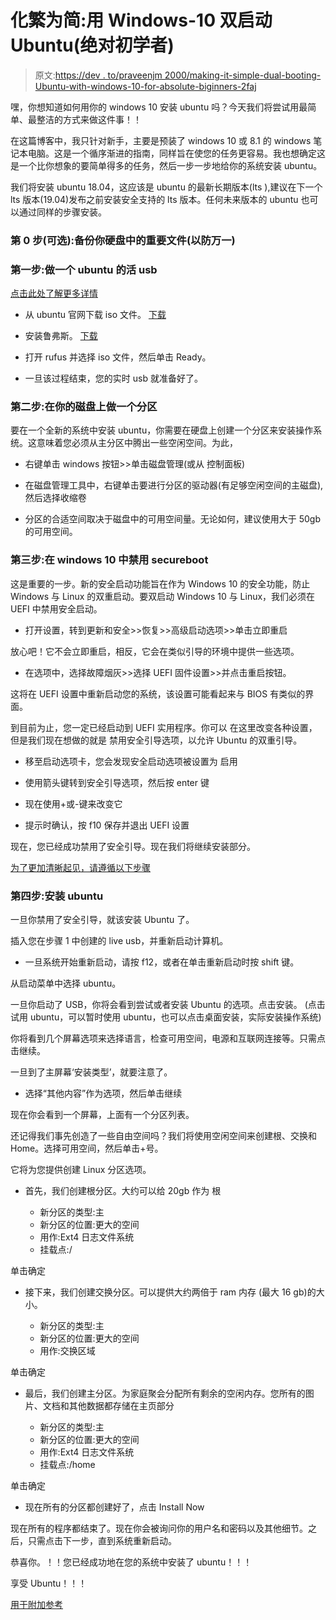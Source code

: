 # 化繁为简:用 Windows-10 双启动 Ubuntu(绝对初学者)

> 原文:[https://dev . to/praveenjm 2000/making-it-simple-dual-booting-Ubuntu-with-windows-10-for-absolute-biginners-2faj](https://dev.to/praveenjm2000/making-it-simple-dual-booting-ubuntu-with-windows-10-for-absolute-biginners-2faj)

嘿，你想知道如何用你的 windows 10 安装 ubuntu 吗？今天我们将尝试用最简单、最整洁的方式来做这件事！！

在这篇博客中，我只针对新手，主要是预装了 windows 10 或 8.1 的 windows 笔记本电脑。这是一个循序渐进的指南，同样旨在使您的任务更容易。我也想确定这是一个比你想象的要简单得多的任务，然后一步一步地给你的系统安装 ubuntu。

我们将安装 ubuntu 18.04，这应该是 ubuntu 的最新长期版本(lts ),建议在下一个 lts 版本(19.04)发布之前安装安全支持的 lts 版本。任何未来版本的 ubuntu 也可以通过同样的步骤安装。

### 第 0 步(可选):备份你硬盘中的重要文件(以防万一)

### [](#step-1-make-a-live-usb-of-ubuntu)第一步:做一个 ubuntu 的活 usb

[点击此处了解更多详情](https://tutorials.ubuntu.com/tutorial/tutorial-create-a-usb-stick-on-windows?_ga=2.42754661.1562129875.1565545848-806292461.1565545848)

*   从 ubuntu 官网下载 iso 文件。
    [下载](https://ubuntu.com/download)

*   安装鲁弗斯。
    [下载](https://rufus.ie/)

*   打开 rufus 并选择 iso 文件，然后单击 Ready。

*   一旦该过程结束，您的实时 usb 就准备好了。

### [](#step-2-make-a-partition-in-your-disk)第二步:在你的磁盘上做一个分区

要在一个全新的系统中安装 ubuntu，你需要在硬盘上创建一个分区来安装操作系统。这意味着您必须从主分区中腾出一些空闲空间。为此，

*   右键单击 windows 按钮>>单击磁盘管理(或从
    控制面板)

*   在磁盘管理工具中，右键单击要进行分区的驱动器(有足够空闲空间的主磁盘),然后选择收缩卷

*   分区的合适空间取决于磁盘中的可用空间量。无论如何，建议使用大于 50gb 的可用空间。

### [](#step-3-disable-secureboot-in-windows-10)第三步:在 windows 10 中禁用 secureboot

这是重要的一步。新的安全启动功能旨在作为 Windows 10 的安全功能，防止 Windows 与 Linux 的双重启动。要双启动 Windows 10 与 Linux，我们必须在 UEFI 中禁用安全启动。

*   打开设置，转到更新和安全>>恢复>>高级启动选项>>单击立即重启

放心吧！它不会立即重启，相反，它会在类似引导的环境中提供一些选项。

*   在选项中，选择故障烟灰>>选择 UEFI 固件设置>>并点击重启按钮。

这将在 UEFI 设置中重新启动您的系统，该设置可能看起来与 BIOS 有类似的界面。

到目前为止，您一定已经启动到 UEFI 实用程序。你可以
在这里改变各种设置，但是我们现在想做的就是
禁用安全引导选项，以允许 Ubuntu 的双重引导。

*   移至启动选项卡，您会发现安全启动选项被设置为
    启用

*   使用箭头键转到安全引导选项，然后按 enter 键

*   现在使用+或-键来改变它

*   提示时确认，按 f10 保存并退出 UEFI
    设置

现在，您已经成功禁用了安全引导。现在我们将继续安装部分。

[为了更加清晰起见，请遵循以下步骤](https://itsfoss.com/disable-uefi-secure-boot-in-windows-8/)

### [](#step-4-installing-ubuntu)第四步:安装 ubuntu

一旦你禁用了安全引导，就该安装 Ubuntu 了。

插入您在步骤 1 中创建的 live usb，并重新启动计算机。

*   一旦系统开始重新启动，请按 f12，或者在单击重新启动时按 shift 键。

从启动菜单中选择 ubuntu。

一旦你启动了 USB，你将会看到尝试或者安装 Ubuntu 的选项。点击安装。
(点击试用 ubuntu，可以暂时使用 ubuntu，也可以点击桌面安装，实际安装操作系统)

你将看到几个屏幕选项来选择语言，检查可用空间，电源和互联网连接等。只需点击继续。

一旦到了主屏幕‘安装类型’，就要注意了。

*   选择“其他内容”作为选项，然后单击继续

现在你会看到一个屏幕，上面有一个分区列表。

还记得我们事先创造了一些自由空间吗？我们将使用空闲空间来创建根、交换和 Home。选择可用空间，然后单击+号。

它将为您提供创建 Linux 分区选项。

*   首先，我们创建根分区。大约可以给 20gb 作为
    根

    *   新分区的类型:主
    *   新分区的位置:更大的空间
    *   用作:Ext4 日志文件系统
    *   挂载点:/

单击确定

*   接下来，我们创建交换分区。可以提供大约两倍于 ram 内存
    (最大 16 gb)的大小。

    *   新分区的类型:主
    *   新分区的位置:更大的空间
    *   用作:交换区域

单击确定

*   最后，我们创建主分区。为家庭聚会分配所有剩余的空闲内存。您所有的图片、文档和其他数据都存储在主页部分

    *   新分区的类型:主
    *   新分区的位置:更大的空间
    *   用作:Ext4 日志文件系统
    *   挂载点:/home

单击确定

*   现在所有的分区都创建好了，点击 Install Now

现在所有的程序都结束了。现在你会被询问你的用户名和密码以及其他细节。之后，只需点击下一步，直到系统重新启动。

恭喜你。！！您已经成功地在您的系统中安装了 ubuntu！！！

享受 Ubuntu！！！

[用于附加参考](https://itsfoss.com/install-ubuntu-1404-dual-boot-mode-windows-8-81-uefi/)